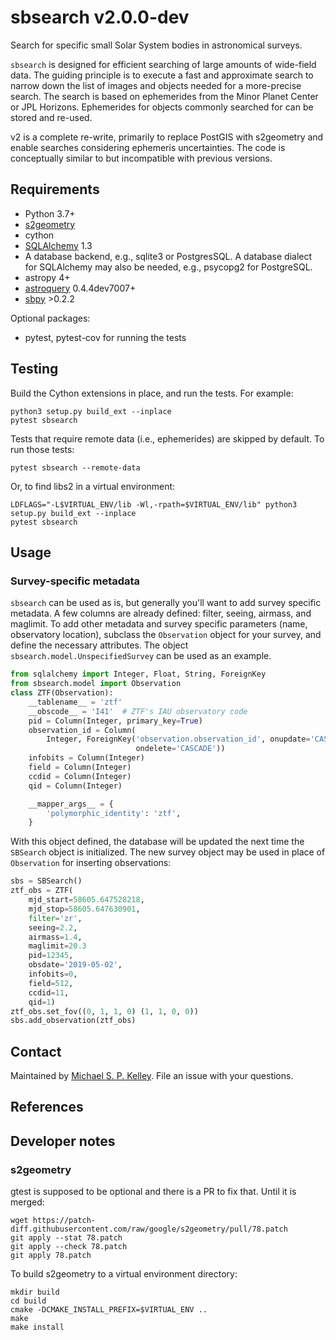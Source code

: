 # sbsearch v2.0.0-dev
Search for specific small Solar System bodies in astronomical surveys.

`sbsearch` is designed for efficient searching of large amounts of wide-field data.  The guiding principle is to execute a fast and approximate search to narrow down the list of images and objects needed for a more-precise search.  The search is based on ephemerides from the Minor Planet Center or JPL Horizons.  Ephemerides for objects commonly searched for can be stored and re-used.

v2 is a complete re-write, primarily to replace PostGIS with s2geometry and enable searches considering ephemeris uncertainties.  The code is conceptually similar to but incompatible with previous versions.

## Requirements

* Python 3.7+
* [s2geometry](s2geometry.io)
* cython
* [SQLAlchemy](https://www.sqlalchemy.org/) 1.3
* A database backend, e.g., sqlite3 or PostgresSQL.  A database dialect for SQLAlchemy may also be needed, e.g., psycopg2 for PostgreSQL.
* astropy 4+
* [astroquery](https://astroquery.readthedocs.io/en/latest/) 0.4.4dev7007+
* [sbpy](https://github.com/NASA-Planetary-Science/sbpy) >0.2.2

Optional packages:
* pytest, pytest-cov for running the tests


## Testing

Build the Cython extensions in place, and run the tests.  For example:
```
python3 setup.py build_ext --inplace
pytest sbsearch
```

Tests that require remote data (i.e., ephemerides) are skipped by default.  To
run those tests:
```
pytest sbsearch --remote-data
```

Or, to find libs2 in a virtual environment:
```
LDFLAGS="-L$VIRTUAL_ENV/lib -Wl,-rpath=$VIRTUAL_ENV/lib" python3 setup.py build_ext --inplace
pytest sbsearch
```


## Usage

### Survey-specific metadata

`sbsearch` can be used as is, but generally you'll want to add survey specific metadata.  A few columns are already defined: filter, seeing, airmass, and maglimit.  To add other metadata and survey specific parameters (name, observatory location), subclass the `Observation` object for your survey, and define the necessary attributes.  The object ``sbsearch.model.UnspecifiedSurvey`` can be used as an example.

```python
from sqlalchemy import Integer, Float, String, ForeignKey
from sbsearch.model import Observation
class ZTF(Observation):
    __tablename__ = 'ztf'
    __obscode__ = 'I41'  # ZTF's IAU observatory code
    pid = Column(Integer, primary_key=True)
    observation_id = Column(
        Integer, ForeignKey('observation.observation_id', onupdate='CASCADE',
                            ondelete='CASCADE'))
    infobits = Column(Integer)
    field = Column(Integer)
    ccdid = Column(Integer)
    qid = Column(Integer)

    __mapper_args__ = {
        'polymorphic_identity': 'ztf',
    }
```
With this object defined, the database will be updated the next time the `SBSearch` object is initialized.  The new survey object may be used in place of `Observation` for inserting observations:

``` python
sbs = SBSearch()
ztf_obs = ZTF(
    mjd_start=58605.647528218,
    mjd_stop=58605.647630901,
    filter='zr',
    seeing=2.2,
    airmass=1.4,
    maglimit=20.3
    pid=12345,
    obsdate='2019-05-02',
    infobits=0,
    field=512,
    ccdid=11,
    qid=1)
ztf_obs.set_fov((0, 1, 1, 0) (1, 1, 0, 0))
sbs.add_observation(ztf_obs)
```

## Contact

Maintained by [Michael S. P. Kelley](https://github.com/mkelley).  File an issue with your questions.

## References


## Developer notes
### s2geometry
gtest is supposed to be optional and there is a PR to fix that.  Until it is merged:
```
wget https://patch-diff.githubusercontent.com/raw/google/s2geometry/pull/78.patch
git apply --stat 78.patch
git apply --check 78.patch
git apply 78.patch
```

To build s2geometry to a virtual environment directory:
```
mkdir build
cd build
cmake -DCMAKE_INSTALL_PREFIX=$VIRTUAL_ENV ..
make
make install
```
